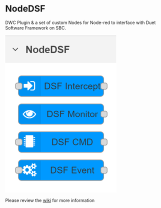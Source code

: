 # NodeDSF
DWC Plugin &amp; a set of custom Nodes for Node-red to interface with Duet Software Framework on SBC.

![NodeDSF](https://github.com/MintyTrebor/NodeDSF/blob/main/images/NodeDSF_Nodes_In_NodeRed_GUI.png)

Please review the [wiki](https://github.com/MintyTrebor/NodeDSF/wiki) for more information


